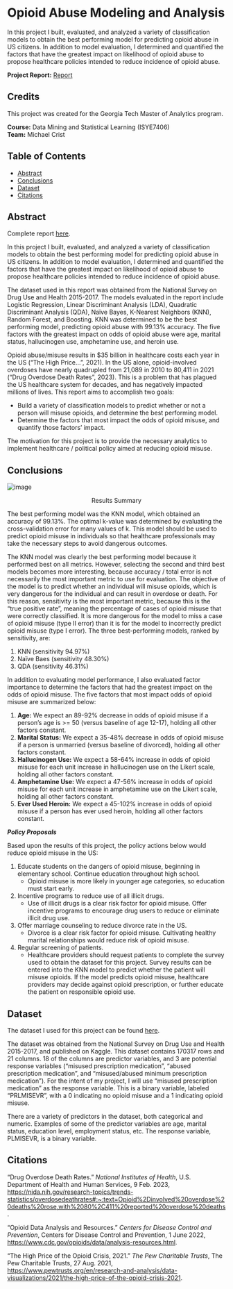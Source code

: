 # Opioid Abuse Modeling and Analysis
In this project I built, evaluated, and analyzed a variety of classification models to obtain the best performing model for predicting opioid abuse in US citizens. In addition to model evaluation, I determined and quantified the factors that have the greatest impact on likelihood of opioid abuse to propose healthcare policies intended to reduce incidence of opioid abuse.

**Project Report:** [Report](https://github.com/mikecrist/OpioidAbuseAnalysis/blob/main/Report/Report_OpioidAbuse.pdf)

## Credits
This project was created for the Georgia Tech Master of Analytics program.<br>

**Course:** Data Mining and Statistical Learning (ISYE7406)<br>
**Team:** Michael Crist

## Table of Contents
- [Abstract](#Abstract)
- [Conclusions](#Conclusions)
- [Dataset](#Dataset)
- [Citations](#Citations)

## Abstract
Complete report [here](https://github.com/mikecrist/OpioidAbuseAnalysis/blob/main/Report/Report_OpioidAbuse.pdf).

In this project I built, evaluated, and analyzed a variety of classification models to obtain the best performing model for predicting opioid abuse in US citizens. In addition to model evaluation, I determined and quantified the factors that have the greatest impact on likelihood of opioid abuse to propose healthcare policies intended to reduce incidence of opioid abuse.

The dataset used in this report was obtained from the National Survey on Drug Use and Health 2015-2017. The models evaluated in the report include Logistic Regression, Linear Discriminant Analysis (LDA), Quadratic Discriminant Analysis (QDA), Naïve Bayes, K-Nearest Neighbors (KNN), Random Forest, and Boosting. KNN was determined to be the best performing model, predicting opioid abuse with 99.13% accuracy. The five factors with the greatest impact on odds of opioid abuse were age, marital status, hallucinogen use, amphetamine use, and heroin use.

Opioid abuse/misuse results in $35 billion in healthcare costs each year in the US (“The High Price…”, 2021). In the US alone, opioid-involved overdoses have nearly quadrupled from 21,089 in 2010 to 80,411 in 2021 (“Drug Overdose Death Rates”, 2023). This is a problem that has plagued the US healthcare system for decades, and has negatively impacted millions of lives. This report aims to accomplish two goals:

- Build a variety of classification models to predict whether or not a person will misuse opioids, and determine the best performing model.
- Determine the factors that most impact the odds of opioid misuse, and quantify those factors’ impact.

The motivation for this project is to provide the necessary analytics to implement healthcare / political policy aimed at reducing opioid misuse.

## Conclusions
![image](https://github.com/mikecrist/OpioidAbuseAnalysis/assets/31662579/af22390d-7379-42ad-9f78-8ebcc47fd2c3)
<p align="center">
Results Summary
</p>

The best performing model was the KNN model, which obtained an accuracy of 99.13%. The optimal k-value was determined by evaluating the cross-validation error for many values of k. This model should be used to predict opioid misuse in individuals so that healthcare professionals may take the necessary steps to avoid dangerous outcomes.

The KNN model was clearly the best performing model because it performed best on all metrics. However, selecting the second and third best models becomes more interesting, because accuracy / total error is not necessarily the most important metric to use for evaluation. The objective of the model is to predict whether an individual will misuse opioids, which is very dangerous for the individual and can result in overdose or death. For this reason, sensitivity is the most important metric, because this is the “true positive rate”, meaning the percentage of cases of opioid misuse that were correctly classified. It is more dangerous for the model to miss a case of opioid misuse (type II error) than it is for the model to incorrectly predict opioid misuse (type I error). The three best-performing models, ranked by sensitivity, are:
1. KNN (sensitivity 94.97%)
2. Naïve Baes (sensitivity 48.30%)
3. QDA (sensitivity 46.31%)

In addition to evaluating model performance, I also evaluated factor importance to determine the factors that had the greatest impact on the odds of opioid misuse. The five factors that most impact odds of opioid misuse are summarized below:
1. **Age:** We expect an 89-92% decrease in odds of opioid misuse if a person’s age is >= 50 (versus baseline of age 12-17), holding all other factors constant.
2. **Marital Status:** We expect a 35-48% decrease in odds of opioid misuse if a person is unmarried (versus baseline of divorced), holding all other factors constant.
3. **Hallucinogen Use:** We expect a 58-64% increase in odds of opioid misuse for each unit increase in hallucinogen use on the Likert scale, holding all other factors constant.
4. **Amphetamine Use:** We expect a 47-56% increase in odds of opioid misuse for each unit increase in amphetamine use on the Likert scale, holding all other factors constant.
5. **Ever Used Heroin:** We expect a 45-102% increase in odds of opioid misuse if a person has ever used heroin, holding all other factors constant.

***Policy Proposals***

Based upon the results of this project, the policy actions below would reduce opioid misuse in the US:
1. Educate students on the dangers of opioid misuse, beginning in elementary school. Continue education throughout high school.
    - Opioid misuse is more likely in younger age categories, so education must start early.
2. Incentive programs to reduce use of all illicit drugs.
    - Use of illicit drugs is a clear risk factor for opioid misuse. Offer incentive programs to encourage drug users to reduce or eliminate illicit drug use.
3. Offer marriage counseling to reduce divorce rate in the US.
    - Divorce is a clear risk factor for opioid misuse. Cultivating healthy marital relationships would reduce risk of opioid misuse.
4. Regular screening of patients.
    - Healthcare providers should request patients to complete the survey used to obtain the dataset for this project. Survey results can be entered into the KNN model to predict whether the patient will misuse opioids. If the model predicts opioid misuse, healthcare providers may decide against opioid prescription, or further educate the patient on responsible opioid use.


## Dataset
The dataset I used for this project can be found [here](https://github.com/mikecrist/OpioidAbuseAnalysis/blob/main/Data/prlmis-data-full.csv/prlmis-data-full.csv).

The dataset was obtained from the National Survey on Drug Use and Health 2015-2017, and published on Kaggle. This dataset contains 170317 rows and 21 columns. 18 of the columns are predictor variables, and 3 are potential response variables (“misused prescription medication”, “abused prescription medication”, and “misused/abused minimum prescription medication”). For the intent of my project, I will use “misused prescription medication” as the response variable. This is a binary variable, labeled “PRLMISEVR”, with a 0 indicating no opioid misuse and a 1 indicating opioid misuse.

There are a variety of predictors in the dataset, both categorical and numeric. Examples of some of the predictor variables are age, marital status, education level, employment status, etc. The response variable, PLMISEVR, is a binary variable.

## Citations
“Drug Overdose Death Rates.” *National Institutes of Health*, U.S. Department of Health and Human Services, 9 Feb. 2023, https://nida.nih.gov/research-topics/trends-statistics/overdosedeathrates#:~:text=Opioid%2Dinvolved%20overdose%20deaths%20rose,with%2080%2C411%20reported%20overdose%20deaths.

“Opioid Data Analysis and Resources.” *Centers for Disease Control and Prevention*, Centers for Disease Control and Prevention, 1 June 2022, https://www.cdc.gov/opioids/data/analysis-resources.html.

“The High Price of the Opioid Crisis, 2021.” *The Pew Charitable Trusts*, The Pew Charitable Trusts, 27 Aug. 2021, https://www.pewtrusts.org/en/research-and-analysis/data-visualizations/2021/the-high-price-of-the-opioid-crisis-2021.
